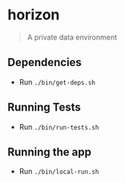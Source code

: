 # horizon

> A private data environment

## Dependencies

- Run `./bin/get-deps.sh`

## Running Tests

- Run `./bin/run-tests.sh`

## Running the app

- Run `./bin/local-run.sh`
